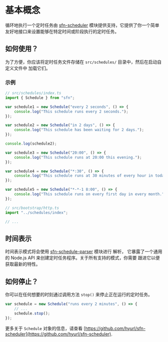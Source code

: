 <!-- title: 定时任务 -->
# 基本概念

循环地执行一个定时任务由 [sfn-scheduler](https://github.com/hyurl/sfn-scheduler)
模块提供支持，它提供了你一个简单友好地接口来设置能够在特定时间或阶段执行的定时任务。

## 如何使用？

为了方便，你应该将定时任务文件存储在 `src/schedules/` 目录中，然后在启动自定义文件中
加载它们。

### 示例

```typescript
// src/schedules/index.ts
import { Schedule } from "sfn";

var schedule1 = new Schedule("every 2 seconds", () => {
    console.log("This schedule runs every 2 seconds.");
});

var schedule2 = new Schedule("in 2 days", () => {
    console.log("This schedule has been waiting for 2 days.");
});

console.log(schedule2);

var schedule3 = new Schedule("20:00", () => {
    console.log("This schedule runs at 20:00 this evening.");
});

var schedule4 = new Schedule("*:30", () => {
    console.log("This schedule runs at 30 minutes of every hour in today.");
});

var schedule5 = new Schedule("*-*-1 8:00", () => {
    console.log("This schedule runs on every first day in every month.");
});
```

```typescript
// src/bootstrap/http.ts
import "../schedules/index";

// ...
```

## 时间表示

时间表示模式将会使用
[sfn-schedule-parser](https://github.com/hyurl/sfn-schedule-parser) 模块进行
解析， 它暴露了一个通用的 Node.js API 来创建定时任务程序。关于所有支持的模式，你需要
跟进它以便获取最新的特性。

## 如何停止？

你可以在任何想要的时刻通过调用方法 `stop()` 来停止正在运行的定时任务。

```typescript
var schedule = new Schedule("runs every 2 minutes", () => {
    // ...
    schedule.stop();
});
```

更多关于 `Schedule` 对象的信息，请查看 
[https://github.com/hyurl/sfn-scheduler](https://github.com/hyurl/sfn-scheduler).